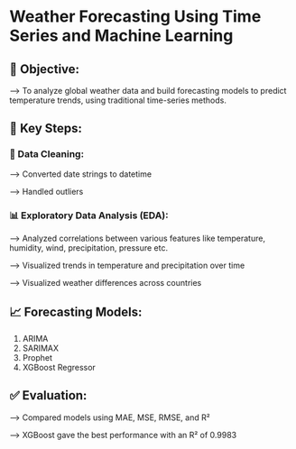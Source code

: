 # Weather Forecasting Using Time Series and Machine Learning

## 📌 Objective:

--> To analyze global weather data and build forecasting models to predict temperature trends, using traditional time-series methods.

## 📌 Key Steps:

### 🧹 Data Cleaning:

--> Converted date strings to datetime

--> Handled outliers

### 📊 Exploratory Data Analysis (EDA):

--> Analyzed correlations between various features like temperature, humidity, wind, precipitation, pressure etc.

--> Visualized trends in temperature and precipitation over time

--> Visualized weather differences across countries

## 📈 Forecasting Models:

1. ARIMA
2. SARIMAX
3. Prophet
4. XGBoost Regressor

## ✅ Evaluation:

--> Compared models using MAE, MSE, RMSE, and R²

--> XGBoost gave the best performance with an R² of 0.9983

